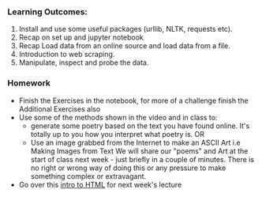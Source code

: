 ### Learning Outcomes:

1. Install and use some useful packages (urllib, NLTK, requests etc).
2. Recap on set up and jupyter notebook
3. Recap Load data from an online source and load data from a file.
4. Introduction to web scraping.
5. Manipulate, inspect and probe the data.



### Homework
- Finish the Exercises in the notebook, for more of a challenge finish the Additional Exercises also
- Use some of the methods shown in the video and in class to:
  - generate some poetry based on the text you have found online. It's totally up to you how you interpret what poetry is.  OR
  - Use an image grabbed from the Internet to make an ASCII Art i.e Making Images from Text
We will share our "poems" and Art  at the start of class next week - just briefly in a couple of minutes. There is no right or wrong way of doing this or any pressure to make something complex or extravagant.
- Go over this [intro to HTML](https://www.w3schools.com/html/html_intro.asp) for next week's lecture